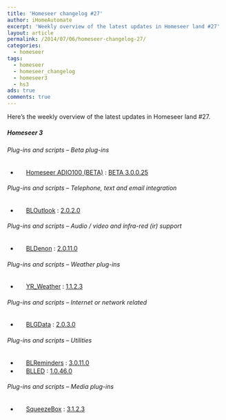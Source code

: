 ```yaml
---
title: 'Homeseer changelog #27'
author: iHomeAutomate
excerpt: 'Weekly overview of the latest updates in Homeseer land #27'
layout: article
permalink: /2014/07/06/homeseer-changelog-27/
categories:
  - homeseer
tags:
  - homeseer
  - homeseer_changelog
  - homeseer3
  - hs3
ads: true
comments: true  
---
```

Here&#8217;s the weekly overview of the latest updates in Homeseer land #27.

##### Homeseer 3

###### Plug-ins and scripts &#8211; Beta plug-ins

  * <img src="http://homeseer.com/updates3/icons/Plug-In.gif" width="16" height="16" /> [Homeseer ADIO100 (BETA)][1] : [BETA 3.0.0.25][2]

###### Plug-ins and scripts &#8211; Telephone, text and email integration

  * <img src="http://dl.dropbox.com/u/7088674/Homeseer3/BladeLogo.gif" width="16" height="16" /> [BLOutlook][3] : [2.0.2.0][4]

###### Plug-ins and scripts &#8211; Audio / video and infra-red (ir) support

  * <img src="http://dl.dropbox.com/u/7088674/Homeseer3/BladeLogo.gif" width="16" height="16" /> [BLDenon][5] : [2.0.11.0][6]

###### Plug-ins and scripts &#8211; Weather plug-ins

  * <img src="http://srv.rusnes.no/HS/YR/yr-logo-tumb.png" width="16" height="16" /> [YR_Weather][7] : [1.1.2.3][8]

###### Plug-ins and scripts &#8211; Internet or network related

  * <img src="http://dl.dropbox.com/u/7088674/Homeseer3/BladeLogo.gif" width="16" height="16" /> [BLGData][9] : [2.0.3.0][10]

###### Plug-ins and scripts &#8211; Utilities

  * <img src="http://dl.dropbox.com/u/7088674/Homeseer3/BladeLogo.gif" width="16" height="16" /> [BLReminders][11] : [3.0.11.0][12]
  * <img src="http://dl.dropbox.com/u/7088674/Homeseer3/BladeLogo.gif" width="16" height="16" /> [BLLED][13] : [1.0.46.0][14]

###### Plug-ins and scripts &#8211; Media plug-ins

  * <img src="http://homeseer.com/updates3/icons/SqueezeBoxPlugin.png" width="16" height="16" /> [SqueezeBox][15] : [3.1.2.3][16]

 [1]: http://homeseer.com/updates3/descriptions/ADIO100.htm
 [2]: http://homeseer.com/updates3/HSPI_ADIO100_3_0_0_25.zip "Download"
 [3]: http://dl.dropbox.com/u/7088674/Homeseer3/BLOutlook/BLOutlook.htm
 [4]: http://dl.dropbox.com/u/7088674/Homeseer3/BLOutlook/BLOutlook_2-0-2-0.zip "Download"
 [5]: http://dl.dropbox.com/u/7088674/Homeseer3/BLDenon/BLDenon.htm
 [6]: http://dl.dropbox.com/u/7088674/Homeseer3/BLDenon/BLDenon_2-0-11-0.zip "Download"
 [7]: http://srv.rusnes.no/HS/YR/YRWeather.htm
 [8]: http://srv.rusnes.no/HS/YR/YR_WEATHER_1_1_2_3.zip "Download"
 [9]: http://dl.dropbox.com/u/7088674/Homeseer3/BLGData/BLGData.htm
 [10]: http://dl.dropbox.com/u/7088674/Homeseer3/BLGData/BLGData_2-0-3-0.zip "Download"
 [11]: http://dl.dropbox.com/u/7088674/Homeseer3/BLReminders/BLReminders.htm
 [12]: http://dl.dropbox.com/u/7088674/Homeseer3/BLReminders/BLReminders_3-0-11-0.zip "Download"
 [13]: http://dl.dropbox.com/u/7088674/Homeseer3/BLLED/BLLED.htm
 [14]: http://dl.dropbox.com/u/7088674/Homeseer3/BLLED/BLLED_1-0-46-0.zip "Download"
 [15]: http://homeseer.com/updates3/descriptions/SqueezeBoxPlugin.htm
 [16]: http://homeseer.com/updates3rd3/hspi_squeezebox_3.1.2.3.zip "Download"
